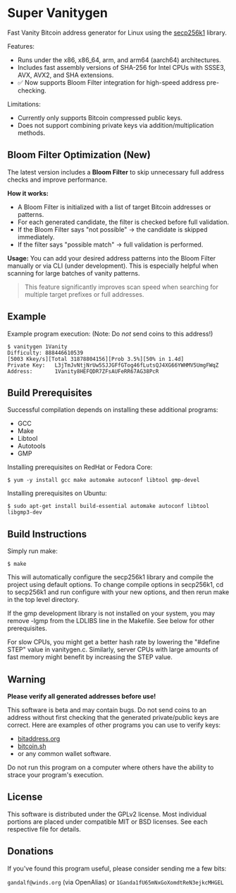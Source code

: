 Super Vanitygen
===============

Fast Vanity Bitcoin address generator for Linux using the
[secp256k1](https://github.com/sipa/secp256k1) library.

Features:
* Runs under the x86, x86\_64, arm, and arm64 (aarch64) architectures.
* Includes fast assembly versions of SHA-256 for Intel CPUs with SSSE3, AVX,
  AVX2, and SHA extensions.
* ✅ Now supports Bloom Filter integration for high-speed address pre-checking.

Limitations:
* Currently only supports Bitcoin compressed public keys.
* Does not support combining private keys via addition/multiplication methods.

Bloom Filter Optimization (New)
-------------------------------
The latest version includes a **Bloom Filter** to skip unnecessary full address checks and improve performance.

**How it works:**
- A Bloom Filter is initialized with a list of target Bitcoin addresses or patterns.
- For each generated candidate, the filter is checked before full validation.
- If the Bloom Filter says "not possible" → the candidate is skipped immediately.
- If the filter says "possible match" → full validation is performed.

**Usage:**
You can add your desired address patterns into the Bloom Filter manually or via CLI (under development). This is especially helpful when scanning for large batches of vanity patterns.

> This feature significantly improves scan speed when searching for multiple target prefixes or full addresses.

Example
-------
Example program execution:
(Note: Do _not_ send coins to this address!)

    $ vanitygen 1Vanity
    Difficulty: 888446610539
    [5003 Kkey/s][Total 31878804156][Prob 3.5%][50% in 1.4d]
    Private Key:   L3jTmJvNtjNrUw5SJJGFfGTog46fLutsQJ4XG66YWHMV5UmgFWqZ
    Address:       1Vanity8HEFQDR7ZFsAUFeRR67AG38PcR

Build Prerequisites
-------------------
Successful compilation depends on installing these additional programs:

* GCC
* Make
* Libtool
* Autotools
* GMP

Installing prerequisites on RedHat or Fedora Core:

    $ yum -y install gcc make automake autoconf libtool gmp-devel

Installing prerequisites on Ubuntu:

    $ sudo apt-get install build-essential automake autoconf libtool libgmp3-dev

Build Instructions
------------------
Simply run make:

    $ make

This will automatically configure the secp256k1 library and compile the
project using default options. To change compile options in secp256k1, cd to
secp256k1 and run configure with your new options, and then rerun make in the
top level directory.

If the gmp development library is not installed on your system, you may remove
-lgmp from the LDLIBS line in the Makefile. See below for other prerequisites.

For slow CPUs, you might get a better hash rate by lowering the "#define STEP"
value in vanitygen.c. Similarly, server CPUs with large amounts of fast memory
might benefit by increasing the STEP value.

Warning
-------
**Please verify all generated addresses before use!**

This software is beta and may contain bugs. Do not send coins to an address
without first checking that the generated private/public keys are correct.
Here are examples of other programs you can use to verify keys:

* [bitaddress.org](https://www.bitaddress.org)
* [bitcoin.sh](https://github.com/grondilu/bitcoin-bash-tools/blob/master/bitcoin.sh)
* or any common wallet software.

Do not run this program on a computer where others have the ability to strace
your program's execution.

License
-------
This software is distributed under the GPLv2 license. Most individual portions
are placed under compatible MIT or BSD licenses. See each respective file for
details.

Donations
---------
If you've found this program useful, please consider sending me a few bits:

`gandalf@winds.org` (via OpenAlias) or `1Ganda1fU65mNxGoXomdtReN3ejkcMHGEL`
